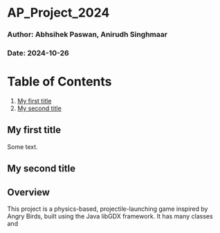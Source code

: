 # AP_Project_2024

### Author: Abhsihek Paswan, Anirudh Singhmaar
### Date: 2024-10-26
# Table of Contents

1. [My first title](#my-first-title)
2. [My second title](#my-second-title)
## My first title
Some text.
## My second title
## Overview
This project is a physics-based, projectile-launching game inspired by Angry Birds, built using the Java libGDX framework.
It has many classes and 